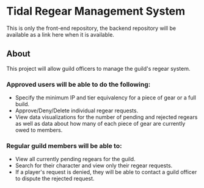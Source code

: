 # Tidal Regear Management System
This is only the front-end repository, the backend repository will be available as a link here when it is available.

## About
This project will allow guild officers to manage the guild's regear system.

### Approved users will be able to do the following:

* Specify the minimum IP and tier equivalency for a piece of gear or a full build.
* Approve/Deny/Delete individual regear requests.
* View data visualizations for the number of pending and rejected regears as well as data about how many of each piece
  of gear are currently owed to members.

### Regular guild members will be able to:

* View all currently pending regears for the guild.
* Search for their character and view only their regear requests.
* If a player's request is denied, they will be able to contact a guild officer to dispute the rejected request.
